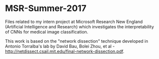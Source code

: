 # MSR-Summer-2017

Files related to my intern project at Microsoft Research New England (Artificial Intelligence and Research) which investigates the interpretability of CNNs for medical image classification.

This work is based on the "network dissection" technique developed in Antonio Torralba's lab by David Bau, Bolei Zhou, et al - http://netdissect.csail.mit.edu/final-network-dissection.pdf.


